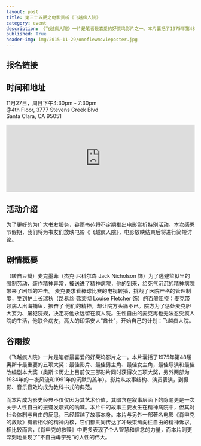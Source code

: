 ```yaml
---
layout: post
title: 第三十五期之电影赏析《飞越疯人院》
category: event
description: 《飞越疯人院》一片是笔者最喜爱的好莱坞影片之一。本片囊括了1975年第48届奥斯卡最重要的五项大奖：最佳影片、最佳男主角、最佳女主角，最佳导演和最佳改编剧本大奖（奥斯卡历史上目前仅三部影片同时获得次五项大奖，另外两部为1934年的一夜风流和1991年的沉默的羔羊）。影片从故事结构、演员表演，到摄影、音乐音效均成为教科书式的典范。
published: True
header-img: img/2015-11-29/oneflewmovieposter.jpg 
---
```


## 报名链接


## 时间和地址

11月27日，周日下午4:30pm - 7:30pm  
@4th Floor, 3777 Stevens Creek Blvd  
Santa Clara, CA 95051

<iframe width="100%" height="180" frameborder="0" style="border:0"
src="https://www.google.com/maps/embed/v1/place?q=3777%20Stevens%20Creek%20Blvd%20Santa%20Clara%2C%20CA%2095054&key=AIzaSyBU8Fpde0IWAvSPYuvrpcjOHm_8scuCusk" allowfullscreen></iframe>

## 活动介绍

为了更好的为广大书友服务，谷雨书苑将不定期推出电影赏析特别活动。本次感恩节假期，我们将为书友们放映电影《飞越疯人院》，电影放映结束后将进行简短讨论。

## 剧情概要

（转自豆瓣）麦克墨菲（杰克·尼科尔森 Jack Nicholson 饰）为了逃避监狱里的强制劳动，装作精神异常，被送进了精神病院，他的到来，给死气沉沉的精神病院带来了剧烈的冲击。 
麦克要求看棒球比赛的电视转播，挑战了医院严格的管理制度，受到护士长瑞秋（路易丝·弗莱彻 Louise Fletcher 饰）的百般阻挠；麦克带领病人出海捕鱼，振奋了 他们的精神，却让院方头痛不已。院方为了惩处麦克胆大妄为、屡犯院规，决定将他永远留在疯人院。生性自由的麦克再也无法忍受疯人院的生活，他联合病友，高大的印第安人“酋长”，开始自己的计划：飞越疯人院。 

## 谷雨按

《飞越疯人院》一片是笔者最喜爱的好莱坞影片之一。本片囊括了1975年第48届奥斯卡最重要的五项大奖：最佳影片、最佳男主角、最佳女主角，最佳导演和最佳改编剧本大奖（奥斯卡历史上目前仅三部影片同时获得次五项大奖，另外两部为1934年的一夜风流和1991年的沉默的羔羊）。影片从故事结构、演员表演，到摄影、音乐音效均成为教科书式的典范。

而本片成为影史经典不仅仅因为其艺术价值，其暗含在叙事层面下的隐喻更是一次关于人性自由的振聋发聩式的呐喊。本片中的故事主要发生在精神病院中，但其对社会体制与自由的反思，已经超越了故事本身。本片与另外一部著名电影《肖申克的救赎》有着相似的精神内核，它们都共同传达了冲破束缚向往自由的精神诉求。 相比较而言，《肖申克的救赎》中更多表现了个人智慧和信念的力量，而本片则更深刻地呈现了“不自由毋宁死”的人性的伟大。
